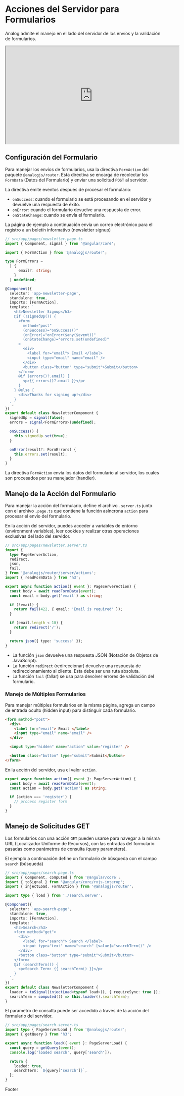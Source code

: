 # Acciones del Servidor para Formularios

Analog admite el manejo en el lado del servidor de los envíos y la validación de formularios.

<div className="video-container">
  <div className="video-responsive-wrapper">
    <iframe
      width="560"
      height="315"
      src="https://www.youtube.com/embed/4pFPO1OpD4Q?si=HcESaJI03LgEljpQ&amp;controls=0">
    </iframe>
  </div>
</div>

## Configuración del Formulario

Para manejar los envíos de formularios, usa la directiva `FormAction` del paquete `@analogjs/router`. Esta directiva se encarga de recolectar los `FormData` (Datos del Formulario) y enviar una solicitud `POST` al servidor.

La directiva emite eventos después de procesar el formulario:

- `onSuccess`: cuando el formulario se está procesando en el servidor y devuelve una respuesta de éxito.
- `onError`: cuando el formulario devuelve una respuesta de error.
- `onStateChange`: cuando se envía el formulario.

La página de ejemplo a continuación envía un correo electrónico para el registro a un boletín informativo (newsletter signup)

```ts
// src/app/pages/newsletter.page.ts
import { Component, signal } from '@angular/core';

import { FormAction } from '@analogjs/router';

type FormErrors =
  | {
      email?: string;
    }
  | undefined;

@Component({
  selector: 'app-newsletter-page',
  standalone: true,
  imports: [FormAction],
  template: `
    <h3>Newsletter Signup</h3>
    @if (!signedUp()) {
      <form
        method="post"
        (onSuccess)="onSuccess()"
        (onError)="onError($any($event))"
        (onStateChange)="errors.set(undefined)"
      >
        <div>
          <label for="email"> Email </label>
          <input type="email" name="email" />
        </div>
        <button class="button" type="submit">Submit</button>
      </form>
      @if (errors()?.email) {
        <p>{{ errors()?.email }}</p>
      }
    } @else {
      <div>Thanks for signing up!</div>
    }
  `,
})
export default class NewsletterComponent {
  signedUp = signal(false);
  errors = signal<FormErrors>(undefined);

  onSuccess() {
    this.signedUp.set(true);
  }

  onError(result?: FormErrors) {
    this.errors.set(result);
  }
}
```

La directiva `FormAction` envía los datos del formulario al servidor, los cuales son procesados por su manejador (handler).

## Manejo de la Acción del Formulario

Para manejar la acción del formulario, define el archivo `.server.ts` junto con el archivo `.page.ts` que contiene la función asíncrona `action` para procesar el envío del formulario.

En la acción del servidor, puedes acceder a variables de entorno (environment variables), leer cookies y realizar otras operaciones exclusivas del lado del servidor.

```ts
// src/app/pages/newsletter.server.ts
import {
  type PageServerAction,
  redirect,
  json,
  fail,
} from '@analogjs/router/server/actions';
import { readFormData } from 'h3';

export async function action({ event }: PageServerAction) {
  const body = await readFormData(event);
  const email = body.get('email') as string;

  if (!email) {
    return fail(422, { email: 'Email is required' });
  }

  if (email.length < 10) {
    return redirect('/');
  }

  return json({ type: 'success' });
}
```

- La función `json` devuelve una respuesta JSON (Notación de Objetos de JavaScript).
- La función `redirect` (redireccionar) devuelve una respuesta de redireccionamiento al cliente. Esta debe ser una ruta absoluta.
- La función `fail` (fallar) se usa para devolver errores de validación del formulario.

### Manejo de Múltiples Formularios

Para manejar múltiples formularios en la misma página, agrega un campo de entrada oculto (hidden input) para distinguir cada formulario.

```html
<form method="post">
  <div>
    <label for="email"> Email </label>
    <input type="email" name="email" />
  </div>

  <input type="hidden" name="action" value="register" />

  <button class="button" type="submit">Submit</button>
</form>
```

En la acción del servidor, usa el valor `action`.

```ts
export async function action({ event }: PageServerAction) {
  const body = await readFormData(event);
  const action = body.get('action') as string;

  if (action === 'register') {
    // process register form
  }
}
```

## Manejo de Solicitudes GET

Los formularios con una acción `GET` pueden usarse para navegar a la misma URL (Localizador Uniforme de Recursos), con las entradas del formulario pasadas como parámetros de consulta (query parameters).

El ejemplo a continuación define un formulario de búsqueda con el campo `search` (búsqueda)

```ts
// src/app/pages/search.page.ts
import { Component, computed } from '@angular/core';
import { toSignal } from '@angular/core/rxjs-interop';
import { injectLoad, FormAction } from '@analogjs/router';

import type { load } from './search.server';

@Component({
  selector: 'app-search-page',
  standalone: true,
  imports: [FormAction],
  template: `
    <h3>Search</h3>
    <form method="get">
      <div>
        <label for="search"> Search </label>
        <input type="text" name="search" [value]="searchTerm()" />
      </div>
      <button class="button" type="submit">Submit</button>
    </form>
    @if (searchTerm()) {
      <p>Search Term: {{ searchTerm() }}</p>
    }
  `,
})
export default class NewsletterComponent {
  loader = toSignal(injectLoad<typeof load>(), { requireSync: true });
  searchTerm = computed(() => this.loader().searchTerm);
}
```

El parámetro de consulta puede ser accedido a través de la acción del formulario del servidor.

```ts
// src/app/pages/search.server.ts
import type { PageServerLoad } from '@analogjs/router';
import { getQuery } from 'h3';

export async function load({ event }: PageServerLoad) {
  const query = getQuery(event);
  console.log('loaded search', query['search']);

  return {
    loaded: true,
    searchTerm: `${query['search']}`,
  };
}
```

Footer
